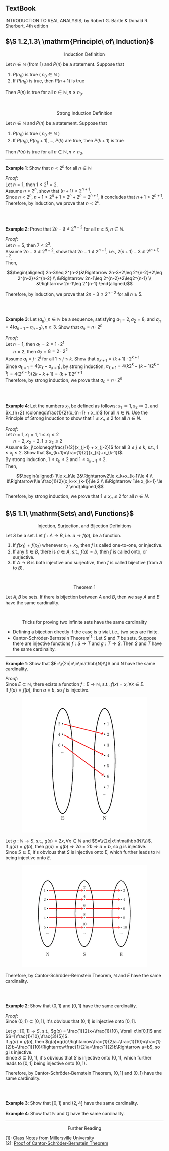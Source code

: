 ## $\mathrm{Text Book}$
INTRODUCTION TO REAL ANALYSIS, by Robert G. Bartle & Donald R. Sherbert, 4th edition

## $\S 1.2,1.3\ \mathrm{Principle\ of\ Induction}$ 

<p align="center">Induction Definition</p>

Let $n\in\mathbb{N}$ (from 1) and $P(n)$ be a statement. Suppose that

1. $P(n_0)$ is true ( $n_0\in\mathbb{N}$ )
2. If $P(n_0)$ is true, then $P(n+1)$ is true

Then $P(n)$ is true for all $n\in\mathbb{N}, n\ge n_0$.

<br>

<p align="center">Strong Induction Definition</p>

Let $n\in\mathbb{N}$ and $P(n)$ be a statement. Suppose that

1. $P(n_0)$ is true ( $n_0\in\mathbb{N}$ )
2. If $P(n_0), P(n_0+1), …, P(k)$ are true, then $P(k+1)$ is true

Then $P(n)$ is true for all $n\in\mathbb{N}, n\ge n_0$.

---

**Example 1**: Show that $n<2^n$ for all $n\in\mathbb{N}$

*Proof*:<br>
Let $n=1$, then $1<2^1=2$.<br>
Assume $n<2^n$, show that $(n+1)<2^{n+1}$.<br>
Since $n<2^n$, $n+1<2^n+1<2^n+2^n=2^{n+1}$, it concludes that $n+1<2^{n+1}$. <br>
Therefore, by induction, we prove that $n<2^n$.

<br>
<br>

**Example 2**: Prove that $2n-3\leq 2^{n-2}$ for all $n \geq 5$, $n\in \mathbb{N}$.

*Proof*:<br>
Let $n=5$, then $7<2^{3}$.<br>
Assume $2n-3\leq 2^{n-2}$, show that $2n-1\leq 2^{n-1}$, i.e., $2(n+1)-3\leq 2^{(n+1)-2}$.<br>
Then,

$$\begin{aligned}
2n-3\leq 2^{n-2}&\Rightarrow 2n-3+2\leq 2^{n-2}+2\leq 2^{n-2}+2^{n-2} \\
&\Rightarrow 2n-1\leq 2^{n-2}+2\leq2^{n-1} \\
&\Rightarrow 2n-1\leq 2^{n-1}
\end{aligned}$$

Therefore, by induction, we prove that $2n-3\leq 2^{n-2}$ for all $n \geq 5$.

<br>
<br>

**Example 3**: Let $(a_n)\_{n\in\mathbb{N}}$ be a sequence, satisfying $a_1=2, a_2=8$, and $a_n=4(a_{n-1}-a_{n-2}), n\ge 3$. Show that $a_n=n\cdot2^n$

*Proof*:<br>
Let $n=1$, then $a_1=2=1\cdot2^1$<br>
&ensp;&ensp;&ensp; $n=2$, then $a_2=8=2\cdot2^2$<br>
Assume $a_j=j\cdot2^j$ for all $1\le j\le k$. Show that $a_{k+1}=(k+1)\cdot2^{k+1}$<br>
Since $a_{k+1}=4(a_k-a_{k-1})$, by strong induction, $a_{k+1}=4(k2^k-(k-1)2^{k-1})=4(2^{k-1})(2k-k+1)=(k+1)2^{k+1}$<br>
Therefore, by strong induction, we prove that $a_n=n\cdot2^n$

<br>
<br>

**Example 4**: Let the numbers $x_n$ be defined as follows: $x_1 \coloneqq1, x_2 \coloneqq2$, and $x_{n+2} \coloneqq\frac{1}{2}(x_{n+1} + x_n)$ for all $n\in N$. Use the Principle of Strong Induction to show that $1 \leq x_n\leq 2$ for all $n \in N$.

*Proof*:<br>
Let $n=1, x_1=1, 1\le x_1\le2$<br>
&ensp;&ensp;&ensp; $n=2, x_2=2, 1\le x_2\le2$<br>
Assume $x_j\coloneqq\frac{1}{2}(x_{j-1} + x_{j-2})$ for all $3\le j\le k$, s.t., $1\le x_j\le2$. Show that $x_{k+1}=\frac{1}{2}(x_{k}+x_{k-1})$.<br>
By strong induction, $1\le x_k\le2$ and $1\le x_{k-1}\le2$.<br>
Then,

$$\begin{aligned}
1\le x_k\le 2&\Rightarrow2\le x_k+x_{k-1}\le 4 \\
&\Rightarrow1\le \frac{1}{2}(x_k+x_{k-1})\le 2 \\
&\Rightarrow 1\le x_{k+1} \le 2
\end{aligned}$$

Therefore, by strong induction, we prove that $1 \leq x_n\leq 2$ for all $n \in N$.

## $\S 1.1\ \mathrm{Sets\ and\ Functions}$

<p align="center">Injection, Surjection, and Bijection Definitions</p>

Let $S$ be a set. Let $f: A\to B$, i.e. $a\to f(a)$, be a function.
1. If $f(x_1)\ne f(x_2)$ whenever $x_1\ne x_2$, then $f$ is called one-to-one, or injective.
2. If any $b\in B$, there is $a\in A$, s.t., $f(a)=b$, then $f$ is called onto, or surjective.
3. If $A\to B$ is both injective and surjective, then $f$ is called bijective (from $A$ to $B$).

<br>

<p align="center">Theorem 1</p>

Let $A, B$ be sets. If there is bijection between $A$ and $B$, then we say $A$ and $B$ have the same cardinality.

<br>

<p align="center">Tricks for proving two infinite sets have the same cardinality</p>

- Defining a bijection directly if the case is trivial, i.e., two sets are finite.
- Cantor-Schröder-Bernstein Theorem<sup>[1]</sup>: Let $S$ and $T$ be sets. Suppose there are injective functions $f: S \to T$ and $g: T \to S$. Then $S$ and $T$ have the same cardinality.

---

**Example 1**: Show that $E=\\{2n|n\in\mathbb{N}\\}$ and $\mathrm{N}$ have the same cardinality.

*Proof*:<br>
Since $E\subset\mathbb{N}$, there exists a function $f:E\to\mathbb{N}$, s.t., $f(x)=x,\forall x\in E$.<br>
If $f(a)=f(b)$, then $a=b$, so $f$ is injective.

<p align="center"><img src="../pictures/1.1_example1.jpeg" alt="1.1_example1" width="400"/></p>

Let $g:\mathbb{N}\to S$, s.t., $g(x) = 2x, \forall x\in\mathbb{N}$ and $S=\\{2x|x\in\mathbb{N}\\}$.<br>
If $g(a)=g(b)$, then $g(a)=g(b)\Rightarrow2a=2b\Rightarrow a=b$, so $g$ is injective.<br>
Since $S\subseteq E$, it's obvious that $S$ is injective onto $E$, which further leads to $\mathbb{N}$ being injective onto $E$.

<p align="center"><img src="../pictures/1.1_example2.jpeg" alt="1.1_example2" width="400"/></p>

Therefore, by Cantor-Schröder-Bernstein Theorem, $\mathbb{N}$ and $E$ have the same cardinality.

<br>
<br>

**Example 2**: Show that $(0,1)$ and $[0,1]$ have the same cardinality.

*Proof*:<br>
Since $(0,1)\subset[0,1]$, it's obvious that $(0,1)$ is injective onto $[0,1]$.

Let $g:[0,1]\to S$, s.t., $g(x) = \frac{1}{2}x+\frac{1}{10}, \forall x\in[0,1]$ and $S=[\frac{1}{10},\frac{3}{5}]$.<br>
If $g(a)=g(b)$, then $g(a)=g(b)\Rightarrow\frac{1}{2}a+\frac{1}{10}=\frac{1}{2}b+\frac{1}{10}\Rightarrow\frac{1}{2}a=\frac{1}{2}b\Rightarrow a=b$, so $g$ is injective.<br>
Since $S\subseteq (0,1)$, it's obvious that $S$ is injective onto $(0,1)$, which further leads to $[0,1]$ being injective onto $(0,1)$.

Therefore, by Cantor-Schröder-Bernstein Theorem, $[0,1]$ and $(0,1)$ have the same cardinality.

<br>
<br>

**Example 3**: Show that $[0,1)$ and $(2,4]$ have the same cardinality.

**Example 4**: Show that $\mathbb{N}$ and $\mathbb{Q}$ have the same cardinality.

---

<p align="center">Further Reading<p>

[1]: [Class Notes from Millersville University](https://sites.millersville.edu/bikenaga/math-proof/cardinality/cardinality.pdf)<br>
[2]: [Proof of Cantor-Schröder-Bernstein Theorem](http://www.cs.cornell.edu/courses/cs2800/2017fa/lectures/lec14-cantor.html)

